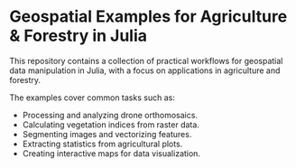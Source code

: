 # Geospatial Examples for Agriculture & Forestry in Julia

This repository contains a collection of practical workflows for geospatial data manipulation in Julia, with a focus on applications in agriculture and forestry.

The examples cover common tasks such as:

* Processing and analyzing drone orthomosaics.
* Calculating vegetation indices from raster data.
* Segmenting images and vectorizing features.
* Extracting statistics from agricultural plots.
* Creating interactive maps for data visualization.
